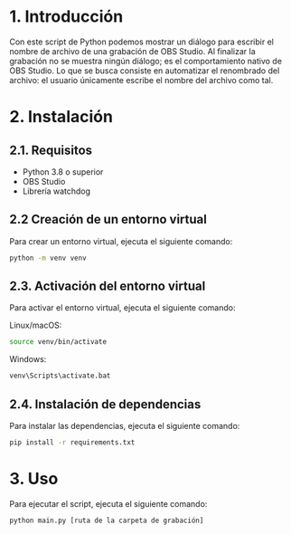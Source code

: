 # 1. Introducción

Con este script de Python podemos mostrar un diálogo para escribir el nombre de archivo de una grabación de OBS Studio. Al finalizar la grabación no se muestra ningún diálogo; es el comportamiento nativo de OBS Studio. Lo que se busca consiste en automatizar el renombrado del archivo: el usuario únicamente escribe el nombre del archivo como tal.

# 2. Instalación

## 2.1. Requisitos

- Python 3.8 o superior
- OBS Studio
- Librería watchdog

## 2.2 Creación de un entorno virtual

Para crear un entorno virtual, ejecuta el siguiente comando:

```bash
python -m venv venv
```

## 2.3. Activación del entorno virtual

Para activar el entorno virtual, ejecuta el siguiente comando:

Linux/macOS:
```bash
source venv/bin/activate
```

Windows:
```bash
venv\Scripts\activate.bat
```

## 2.4. Instalación de dependencias

Para instalar las dependencias, ejecuta el siguiente comando:

```bash
pip install -r requirements.txt
```

# 3. Uso

Para ejecutar el script, ejecuta el siguiente comando:

```bash
python main.py [ruta de la carpeta de grabación]
```
